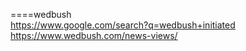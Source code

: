 



====wedbush      
https://www.google.com/search?q=wedbush+initiated     
https://www.wedbush.com/news-views/     










